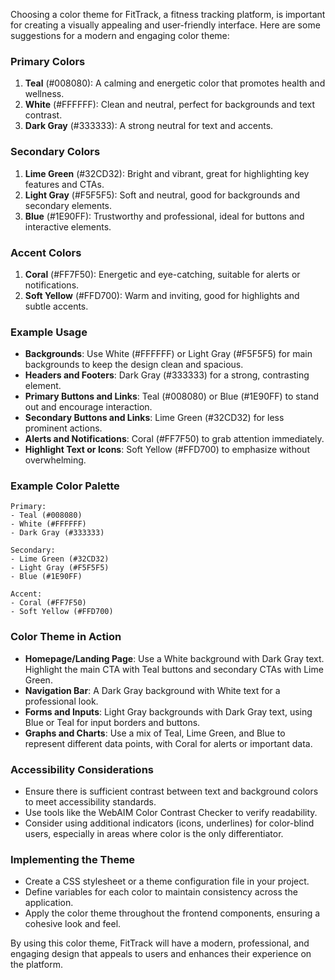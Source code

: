 Choosing a color theme for FitTrack, a fitness tracking platform, is important for creating a visually appealing and user-friendly interface. Here are some suggestions for a modern and engaging color theme:

### Primary Colors
1. **Teal** (#008080): A calming and energetic color that promotes health and wellness.
2. **White** (#FFFFFF): Clean and neutral, perfect for backgrounds and text contrast.
3. **Dark Gray** (#333333): A strong neutral for text and accents.

### Secondary Colors
1. **Lime Green** (#32CD32): Bright and vibrant, great for highlighting key features and CTAs.
2. **Light Gray** (#F5F5F5): Soft and neutral, good for backgrounds and secondary elements.
3. **Blue** (#1E90FF): Trustworthy and professional, ideal for buttons and interactive elements.

### Accent Colors
1. **Coral** (#FF7F50): Energetic and eye-catching, suitable for alerts or notifications.
2. **Soft Yellow** (#FFD700): Warm and inviting, good for highlights and subtle accents.

### Example Usage
- **Backgrounds**: Use White (#FFFFFF) or Light Gray (#F5F5F5) for main backgrounds to keep the design clean and spacious.
- **Headers and Footers**: Dark Gray (#333333) for a strong, contrasting element.
- **Primary Buttons and Links**: Teal (#008080) or Blue (#1E90FF) to stand out and encourage interaction.
- **Secondary Buttons and Links**: Lime Green (#32CD32) for less prominent actions.
- **Alerts and Notifications**: Coral (#FF7F50) to grab attention immediately.
- **Highlight Text or Icons**: Soft Yellow (#FFD700) to emphasize without overwhelming.

### Example Color Palette
```
Primary:
- Teal (#008080)
- White (#FFFFFF)
- Dark Gray (#333333)

Secondary:
- Lime Green (#32CD32)
- Light Gray (#F5F5F5)
- Blue (#1E90FF)

Accent:
- Coral (#FF7F50)
- Soft Yellow (#FFD700)
```

### Color Theme in Action
- **Homepage/Landing Page**: Use a White background with Dark Gray text. Highlight the main CTA with Teal buttons and secondary CTAs with Lime Green.
- **Navigation Bar**: A Dark Gray background with White text for a professional look.
- **Forms and Inputs**: Light Gray backgrounds with Dark Gray text, using Blue or Teal for input borders and buttons.
- **Graphs and Charts**: Use a mix of Teal, Lime Green, and Blue to represent different data points, with Coral for alerts or important data.

### Accessibility Considerations
- Ensure there is sufficient contrast between text and background colors to meet accessibility standards.
- Use tools like the WebAIM Color Contrast Checker to verify readability.
- Consider using additional indicators (icons, underlines) for color-blind users, especially in areas where color is the only differentiator.

### Implementing the Theme
- Create a CSS stylesheet or a theme configuration file in your project.
- Define variables for each color to maintain consistency across the application.
- Apply the color theme throughout the frontend components, ensuring a cohesive look and feel.

By using this color theme, FitTrack will have a modern, professional, and engaging design that appeals to users and enhances their experience on the platform.
